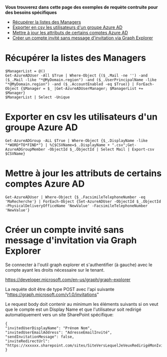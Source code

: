 **Vous trouverez dans cette page des exemples de requète contruite pour des besoins spécifiques**

- [Récupérer la listes des Managers](#récupérer-la-listes-des-managers)
- [Exporter en csv les utilisateurs d'un groupe Azure AD](#exporter-en-csv-les-utilisateurs-dun-groupe-azure-ad)
- [Mettre à jour les attributs de certains comptes Azure AD](#mettre-à-jour-les-attributs-de-certains-comptes-azure-ad)
- [Créer un compte invité sans message d'invitation via Graph Explorer](#créer-un-compte-invité-sans-message-dinvitation-via-graph-explorer)


# Récupérer la listes des Managers

    $ManagerList = @()
    Get-AzureADUser -All $True | Where-Object {($_.Mail -ne '') -and ($_.Mail -like "*@MyDomain.region") -and ($_.UserPrincipalName -like "*@MyDomain.region") -and ($_.AccountEnabled -eq $True)} | ForEach-Object {$Manager = $_ |Get-AzureADUserManager; $ManagerList += $Manager}
    $ManagerList | Select -Unique

# Exporter en csv les utilisateurs d'un groupe Azure AD

    Get-AzureADGroup -ALL $True | Where-Object {$_.DisplayName -like "*WORD*TO*FIND*"} | %{$CSVName=$_.DisplayName + ".csv";Get-AzureADGroupMember -ObjectId $_.ObjectId | Select Mail | Export-csv $CSVName}

# Mettre à jour les attributs de certains comptes Azure AD

    Get-AzureADUser | Where-Object {$_.FacsimileTelephoneNumber -eq 'MaRecherche'} | ForEach-Object {Set-AzureADUser -ObjectId $_.ObjectId -PhysicalDeliveryOfficeName 'NewValue' -FacsimileTelephoneNumber 'NewValue'}

# Créer un compte invité sans message d'invitation via Graph Explorer

Se connecter à l'outil graph explorer et s'authentifier (à gauche) avec le compte ayant les droits nécessaire sur le tenant.

https://developer.microsoft.com/en-us/graph/graph-explorer

La requète doit être de type POST avec l'api suivante "https://graph.microsoft.com/v1.0/invitations"


Le request body doit contenir au minimum les éléments suivants si on veut que le compte est un Display Name et que l'utilisateur soit redirigé automatiquement vers un site SharePoint spécifique:

    {
    "invitedUserDisplayName": "Prénom Nom",
    "invitedUserEmailAddress": "AdresseEmailInvité",
    "sendInvitationMessage": false,
    "inviteRedirectUrl": "https://xxxxxx.sharepoint.com/sites/SiteVersLequelJeVeuxRedirigéMonIvité"
    } 
